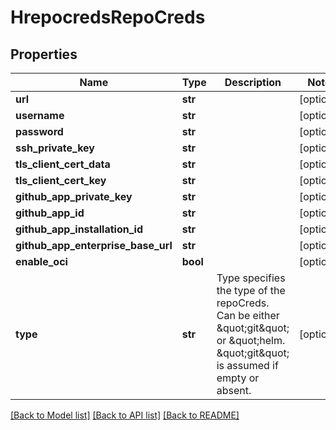 # HrepocredsRepoCreds

## Properties
Name | Type | Description | Notes
------------ | ------------- | ------------- | -------------
**url** | **str** |  | [optional] 
**username** | **str** |  | [optional] 
**password** | **str** |  | [optional] 
**ssh_private_key** | **str** |  | [optional] 
**tls_client_cert_data** | **str** |  | [optional] 
**tls_client_cert_key** | **str** |  | [optional] 
**github_app_private_key** | **str** |  | [optional] 
**github_app_id** | **str** |  | [optional] 
**github_app_installation_id** | **str** |  | [optional] 
**github_app_enterprise_base_url** | **str** |  | [optional] 
**enable_oci** | **bool** |  | [optional] 
**type** | **str** | Type specifies the type of the repoCreds. Can be either \&quot;git\&quot; or \&quot;helm. \&quot;git\&quot; is assumed if empty or absent. | [optional] 

[[Back to Model list]](../README.md#documentation-for-models) [[Back to API list]](../README.md#documentation-for-api-endpoints) [[Back to README]](../README.md)

